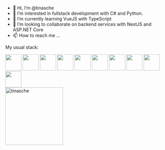 - 👋 Hi, I’m @tinasche
- 👀 I’m interested in fullstack development with C# and Python.
- 🌱 I’m currently learning VueJS with TypeScript 
- 💞️ I’m looking to collaborate on backend services with NestJS and ASP.NET Core 
- 📫 How to reach me ...

My usual stack:
<div>
<img src="https://cdn.jsdelivr.net/gh/devicons/devicon/icons/dotnetcore/dotnetcore-original.svg" width="50px"/>
<img src="https://cdn.jsdelivr.net/gh/devicons/devicon/icons/codeigniter/codeigniter-plain-wordmark.svg" width="50px"/>
<img src="https://cdn.jsdelivr.net/gh/devicons/devicon/icons/postgresql/postgresql-original-wordmark.svg" width="50px"/>
<img src="https://cdn.jsdelivr.net/gh/devicons/devicon/icons/vuejs/vuejs-plain.svg" width="50px"/>
<img src="https://cdn.jsdelivr.net/gh/devicons/devicon/icons/azure/azure-original.svg" width="50px"/>
<img src="https://cdn.jsdelivr.net/gh/devicons/devicon/icons/nodejs/nodejs-original.svg" width="50px"/>
<img src="https://cdn.jsdelivr.net/gh/devicons/devicon/icons/typescript/typescript-original.svg" width="50px"/>
<img src="https://cdn.jsdelivr.net/gh/devicons/devicon/icons/microsoftsqlserver/microsoftsqlserver-plain-wordmark.svg" width="50px"/>
<img src="https://cdn.jsdelivr.net/gh/devicons/devicon/icons/nestjs/nestjs-plain.svg" width="50px"/>
<img src="https://cdn.jsdelivr.net/gh/devicons/devicon/icons/nextjs/nextjs-line.svg" width="50px"/>
<br/>
<img height="180em" align="center" src="https://github-readme-stats.vercel.app/api/top-langs?username=tinasche&show_icons=true&locale=en&layout=compact&langs_count=8&theme=dark" alt="tinasche"/>
          
</div>     
